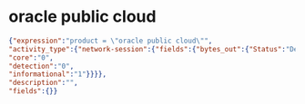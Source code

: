 oracle public cloud
===================

```JSON
{"expression":"product = \"oracle public cloud\"",
"activity_type":{"network-session":{"fields":{"bytes_out":{"Status":"Default",
"core":"0",
"detection":"0",
"informational":"1"}}}},
"description":"",
"fields":{}}
```